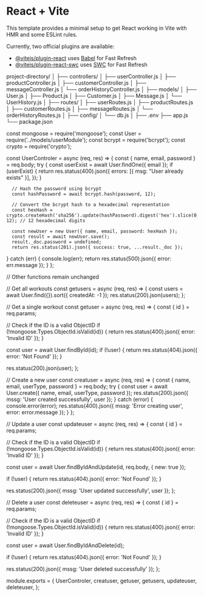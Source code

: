 # React + Vite

This template provides a minimal setup to get React working in Vite with HMR and some ESLint rules.

Currently, two official plugins are available:

- [@vitejs/plugin-react](https://github.com/vitejs/vite-plugin-react/blob/main/packages/plugin-react/README.md) uses [Babel](https://babeljs.io/) for Fast Refresh
- [@vitejs/plugin-react-swc](https://github.com/vitejs/vite-plugin-react-swc) uses [SWC](https://swc.rs/) for Fast Refresh


project-directory/
│
├── controllers/
│   ├── userController.js
│   ├── productController.js
│   ├── customerController.js
│   ├── messageController.js
│   └── orderHistoryController.js
│
├── models/
│   ├── User.js
│   ├── Product.js
│   ├── Customer.js
│   ├── Message.js
│   └── UserHistory.js
│
├── routes/
│   ├── userRoutes.js
│   ├── productRoutes.js
│   ├── customerRoutes.js
│   ├── messageRoutes.js
│   └── orderHistoryRoutes.js
│
├── config/
│   └── db.js
│
├── .env
├── app.js
└── package.json


const mongoose = require('mongoose');
const User = require('../models/userModule');
const bcrypt = require('bcrypt');
const crypto = require('crypto');

const UserControler = async (req, res) => {
  const { name, email, password } = req.body;
  try {
      const userExist = await User.findOne({ email });
      if (userExist) {
          return res.status(400).json({
              errors: [{ msg: "User already exists" }],
          });
      }

      // Hash the password using bcrypt
      const hashPassword = await bcrypt.hash(password, 12);

      // Convert the bcrypt hash to a hexadecimal representation
      const hexHash = crypto.createHash('sha256').update(hashPassword).digest('hex').slice(0, 12); // 12 hexadecimal digits

      const newUser = new User({ name, email, password: hexHash });
      const result = await newUser.save();
      result._doc.password = undefined; 
      return res.status(201).json({ success: true, ...result._doc });
  } catch (err) {
      console.log(err);
      return res.status(500).json({ error: err.message });
  }
};

// Other functions remain unchanged


// Get all workouts
const getusers = async (req, res) => {
  const users = await User.find({}).sort({ createdAt: -1 });
  res.status(200).json(users);
};

// Get a single workout
const getuser = async (req, res) => {
  const { id } = req.params;

  // Check if the ID is a valid ObjectID
  if (!mongoose.Types.ObjectId.isValid(id)) {
    return res.status(400).json({ error: 'Invalid ID' });
  }

  const user = await User.findById(id);
  if (!user) {
    return res.status(404).json({ error: 'Not Found' });
  }
  
  res.status(200).json(user);
};

// Create a new user
const creatuser = async (req, res) => {
  const { name, email, userType, password } = req.body;
  try {
    const user = await User.create({ name, email, userType, password });
    res.status(200).json({ mssg: 'User created successfully', user });
  } catch (error) {
    console.error(error);
    res.status(400).json({ mssg: 'Error creating user', error: error.message });
  }
};

// Update a user
const updateuser = async (req, res) => {
  const { id } = req.params;

  // Check if the ID is a valid ObjectID
  if (!mongoose.Types.ObjectId.isValid(id)) {
    return res.status(400).json({ error: 'Invalid ID' });
  }

  const user = await User.findByIdAndUpdate(id, req.body, { new: true });

  if (!user) {
    return res.status(404).json({ error: 'Not Found' });
  }

  res.status(200).json({ mssg: 'User updated successfully', user });
};

// Delete a user
const deleteuser = async (req, res) => {
  const { id } = req.params;

  // Check if the ID is a valid ObjectID
  if (!mongoose.Types.ObjectId.isValid(id)) {
    return res.status(400).json({ error: 'Invalid ID' });
  }

  const user = await User.findByIdAndDelete(id);

  if (!user) {
    return res.status(404).json({ error: 'Not Found' });
  }

  res.status(200).json({ mssg: 'User deleted successfully' });
};

module.exports = {
  UserControler,
  creatuser,
  getuser,
  getusers,
  updateuser,
  deleteuser,
};

